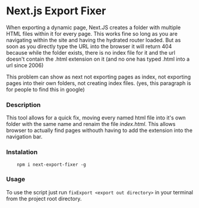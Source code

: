 # Next.js Export Fixer

When exporting a dynamic page, Next.JS creates a folder with multiple HTML files within it for every page. This works fine so long as you are navigating within the site and having the hydrated router loaded. But as soon as you directly type the URL into the browser it will return 404 because while the folder exists, there is no index file for it and the url doesn't contain the .html extension on it (and no one has typed .html into a url since 2006)

This problem can show as next not exporting pages as index, not exporting pages into their own folders, not creating index files. (yes, this paragraph is for people to find this in google)

### Description

This tool allows for a quick fix, moving every named html file into it's own folder with the same name and renaim the file _index.html_. This allows browser to actually find pages withouth having to add the extension into the navigation bar.

### Instalation

```
    npm i next-export-fixer -g
```

### Usage

To use the script just run `fixExport <export out directory>` in your terminal from the project root directory.
